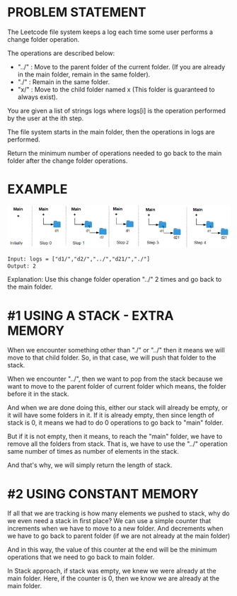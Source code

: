 # PROBLEM STATEMENT

The Leetcode file system keeps a log each time some user performs a change folder operation.

The operations are described below:

 - "../" : Move to the parent folder of the current folder. (If you are already in the main folder, remain in the same folder).
 - "./" : Remain in the same folder.
 - "x/" : Move to the child folder named x (This folder is guaranteed to always exist).

You are given a list of strings logs where logs[i] is the operation performed by the user at the ith step.

The file system starts in the main folder, then the operations in logs are performed.

Return the minimum number of operations needed to go back to the main folder after the change folder operations.

# EXAMPLE

![](2022-12-26-13-06-30.png)

    Input: logs = ["d1/","d2/","../","d21/","./"]
    Output: 2

Explanation: Use this change folder operation "../" 2 times and go back to the main folder.


# **#1 USING A STACK - EXTRA MEMORY**

When we encounter something other than "./" or "../" then it means we will move to that child folder. So, in that case, we will push that folder to the stack.

When we encounter "../", then we want to pop from the stack because we want to move to the parent folder of current folder which means, the folder before it in the stack.

And when we are done doing this, either our stack will already be empty, or it will have some folders in it. If it is already empty, then since length of stack is 0, it means we had to do 0 operations to go back to "main" folder.

But if it is not empty, then it means, to reach the "main" folder, we have to remove all the folders from stack. That is, we have to use the "../" operation same number of times as number of elements in the stack.

And that's why, we will simply return the length of stack.

# **#2 USING CONSTANT MEMORY**

If all that we are tracking is how many elements we pushed to stack, why do we even need a stack in first place? We can use a simple counter that increments when we have to move to a new folder. And decrements when we have to go back to parent folder (if we are not already at the main folder)

And in this way, the value of this counter at the end will be the minimum operations that we need to go back to main folder.

In Stack approach, if stack was empty, we knew we were already at the main folder.
Here, if the counter is 0, then we know we are already at the main folder.
